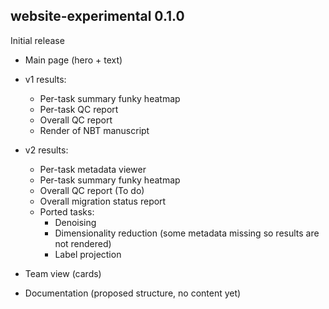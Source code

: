 
## website-experimental 0.1.0

Initial release

* Main page (hero + text)

* v1 results:
  - Per-task summary funky heatmap
  - Per-task QC report
  - Overall QC report
  - Render of NBT manuscript

* v2 results:
  - Per-task metadata viewer
  - Per-task summary funky heatmap
  - Overall QC report (To do)
  - Overall migration status report
  - Ported tasks:
    * Denoising
    * Dimensionality reduction (some metadata missing so results are not rendered)
    * Label projection

* Team view (cards)

* Documentation (proposed structure, no content yet)